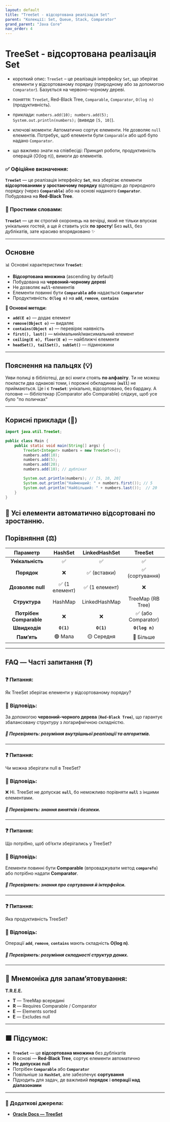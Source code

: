 ```yaml
---
layout: default
title: "TreeSet - відсортована реалізація Set"
parent: "Колекції: Set, Queue, Stack, Comparator"
grand_parent: "Java Core"
nav_order: 4
---
```


# TreeSet - відсортована реалізація Set

* короткий опис: `TreeSet` – це реалізація інтерфейсу `Set`, що зберігає елементи у відсортованому порядку (природному або за допомогою `Comparator`). Базується на червоно-чорному дереві.

* поняття: `TreeSet`, Red-Black Tree, `Comparable`, `Comparator`, `O(log n)` (продуктивність).

* приклади: `numbers.add(10); numbers.add(5); System.out.println(numbers);` (виведе `[5, 10]`).

* ключові моменти: Автоматично сортує елементи. Не дозволяє `null` елементів. Потребує, щоб елементи були `Comparable` або щоб було надано `Comparator`.

* що важливо знати на співбесіді: Принцип роботи, продуктивність операцій (O(log n)), вимоги до елементів.

### **✅ Офіційне визначення:**

**`TreeSet`** — це реалізація інтерфейсу **`Set`**, яка зберігає елементи **відсортованими у зростаючому порядку** відповідно до природного порядку (через **`Comparable`**) або на основі наданого **`Comparator`**. Побудована на **Red-Black Tree**.

### **🧠 Простими словами:**

**`TreeSet`** — це як строгий охоронець на вечірці, який не тільки впускає унікальних гостей, а ще й ставить усіх **по зросту**\! Без **`null`**, без дублікатів, зате красиво впорядковано ✨

---

## **Основне**

📊 Основні характеристики **`TreeSet`**:

* **Відсортована множина** (ascending by default)
* Побудована на **червоний-чорному дереві**
* Не дозволяє **`null`**\-елементів
* Елементи повинні бути **`Comparable`** **або** надається **`Comparator`**
* Продуктивність: **`O(log n)`** на **`add`**, **`remove`**, **`contains`**

**📌 Основні методи:**

* **`add(E e)`** — додає елемент
* **`remove(Object o)`** — видаляє
* **`contains(Object o)`** — перевіряє наявність
* **`first(), last()`** — мінімальний/максимальний елемент
* **`ceiling(E e), floor(E e)`** — найближчі елементи
* **`headSet(), tailSet(), subSet()`** — підмножини

---

## **Пояснення на пальцях (💡)**

Уяви полиці в бібліотеці, де всі книги стоять **по алфавіту**. Ти не можеш покласти два однакові томи, і порожні обкладинки (**`null`**) не приймаються. Це і є **`TreeSet`**: унікально, відсортовано, без бардаку. А головне — бібліотекар (Comparator або Comparable) слідкує, щоб усе було "по поличках"

---

## **Корисні приклади (🧪)**

```java
import java.util.TreeSet;

public class Main {
    public static void main(String[] args) {
        TreeSet<Integer> numbers = new TreeSet<>();
        numbers.add(10);
        numbers.add(5);
        numbers.add(20);
        numbers.add(10); // дублікат

        System.out.println(numbers); // [5, 10, 20]
        System.out.println("Найменший: " + numbers.first()); // 5
        System.out.println("Найбільший: " + numbers.last());  // 20
    }
}
```

**🧪 Усі елементи автоматично відсортовані по зростанню.**
---

## **Порівняння (⚖️)**

| Параметр | HashSet | LinkedHashSet | TreeSet |
| :---: | :---: | :---: | :---: |
| **Унікальність** | ✅ | ✅ | ✅ |
| **Порядок** | ❌ | ✅ (вставки) | ✅ (сортування) |
| **Дозволяє null** | ✅ (1 елемент) | ✅ (1 елемент) | ❌ |
| **Структура** | HashMap | LinkedHashMap | TreeMap (RB Tree) |
| **Потрібен Comparable** | ❌ | ❌ | ✅ (або Comparator) |
| **Швидкодія** | **`O(1)`** | **`O(1)`** | **`O(log n)`** |
| **Пам’ять** | 🟢 Мала | 🟡 Середня | 🔴 Більше |

---

## **FAQ — Часті запитання (❓)**

### **❓ Питання:**

 Як TreeSet зберігає елементи у відсортованому порядку?

### **💬 Відповідь:**

За допомогою **червоний-чорного дерева** (**`Red-Black Tree`**), що гарантує збалансовану структуру з логарифмічною складністю.

##### **📌 Перевіряють: розуміння внутрішньої реалізації та алгоритмів.**

---

### **❓ Питання:**

 Чи можна зберігати null в TreeSet?

### **💬 Відповідь:**

❌ Ні. TreeSet не допускає **`null`**, бо неможливо порівняти **`null`** з іншими елементами.

##### **📌 Перевіряють: знання винятків і безпеки.**

---

### **❓ Питання:**

 Що потрібно, щоб об’єкти зберігались у TreeSet?

### **💬 Відповідь:**

Елементи повинні бути **Comparable** (впроваджувати метод **`compareTo`**) або потрібно надати **Comparator**.

##### **📌 Перевіряють: знання про сортування й інтерфейси.**

---

### **❓ Питання:**

 Яка продуктивність TreeSet?

### **💬 Відповідь:**

Операції **`add`**, **`remove`**, **`contains`** мають складність **O(log n)**.

##### **📌 Перевіряють: розуміння складності структур даних.**

---

## **🧠 Мнемоніка для запам’ятовування:**

**T.R.E.E.**

* **T** — TreeMap всередині
* **R** — Requires Comparable / Comparator
* **E** — Elements sorted
* **E** — Excludes null

---

## **🟩 Підсумок:**

* **`TreeSet`** — це **відсортована множина** без дублікатів
* В основі — **Red-Black Tree**, сортує елементи автоматично
* **Не допускає null**
* Потрібен **`Comparable`** або **`Comparator`**
* Повільніше за **`HashSet`**, але забезпечує **сортування**
* Підходить для задач, де важливий **порядок** і **операції над діапазонами**

---

### **🔗 Додаткові джерела:**

* [**Oracle Docs — TreeSet**](https://docs.oracle.com/javase/8/docs/api/java/util/TreeSet.html)
